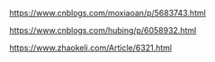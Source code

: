 https://www.cnblogs.com/moxiaoan/p/5683743.html


https://www.cnblogs.com/hubing/p/6058932.html


https://www.zhaokeli.com/Article/6321.html
